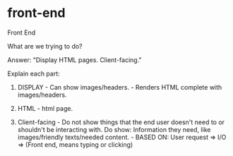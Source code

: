 # front-end
Front End

What are we trying to do?

Answer: "Display HTML pages. Client-facing."

Explain each part:
1) DISPLAY - Can show images/headers. - Renders HTML complete with images/headers.

2) HTML - html page.

3) Client-facing - Do not show things that the end user doesn't need to or shouldn't be interacting with. Do show: Information they need, like images/friendly texts/needed content. - BASED ON: User request => I/O => (Front end, means typing or clicking)